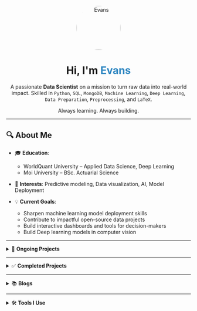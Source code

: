 <p align="center">
  <img src="https://media.licdn.com/dms/image/v2/D4D03AQGID9Z1cyJ7KA/profile-displayphoto-shrink_100_100/profile-displayphoto-shrink_100_100/0/1690446584100?e=1750291200&v=beta&t=hCzlIs678RsCAGZXPTmc-UGNDJaLHphwvkksS8A6Zkg" 
       alt="Evans" 
       width="120" 
       height="120" 
       style="border-radius: 50%; object-fit: cover;">
</p>

<h1 align="center">Hi, I'm <span style="color:#2E86C1;">Evans</span> </h1>

<p align="center">
  A passionate <strong>Data Scientist</strong> on a mission to turn raw data into real-world impact.  
  Skilled in <code>Python</code>, <code>SQL</code>, <code>MongoDB</code>, <code>Machine Learning</code>, <code>Deep Learning</code>, <code>Data Preparation</code>, <code>Preprocessing</code>, and <code>LaTeX</code>. 
</p>
<p align="center">Always learning. Always building.</p>

---

## 🔍 About Me

- 🎓 **Education**:  
  - WorldQuant University – Applied Data Science, Deep Learning  
  - Moi University – BSc. Actuarial Science  

- 🔬 **Interests**: Predictive modeling, Data visualization, AI, Model Deployment

- 💡 **Current Goals**:  
  - Sharpen machine learning model deployment skills  
  - Contribute to impactful open-source data projects  
  - Build interactive dashboards and tools for decision-makers  
  - Build Deep learning models in computer vision

---

<details>
<summary>🚧 <strong>Ongoing Projects</strong></summary>

<h> 📂 All ongoing projects are located **inside this repository**.</h>
<details>
  <summary> Deep Learning (Ongoing Project) </summary>
  
  <table>
    <thead>
      <tr>
        <th>Project</th>
        <th>Description</th>
        <th>Technology</th>
      </tr>
    </thead>
    <tbody>
      <tr>
        <td><a href="https://github.com/your-username/deep-learning-pytorch">🧠 Deep Learning with PyTorch</a></td>
        <td>Building and training neural networks using PyTorch for image classification, regression, and more.</td>
        <td>PyTorch, Neural Networks, CNN, RNN</td>
      </tr>
    </tbody>
  </table>
  
</details>


</details>

---

<details>
<summary>✅ <strong>Completed Projects</strong></summary>
  <h> 📂 All completed projects are located **inside this repository**.</h>
<details>
  <summary> 📈 Linear Regression </summary>
  
  <table>
    <thead>
      <tr>
        <th>Project</th>
        <th>Description</th>
        <th>Model</th>
      </tr>
    </thead>
    <tbody>
      <tr>
        <td><a href="https://github.com/evansnjagi/Car-Price-Prediction">🚗 Car Price Predictive Model</a></td>
        <td>Multilinear Regression for predicting car prices based on various features.</td>
        <td>Ridge Regression, OneHotEncoder, SimpleImputer</td>
      </tr>
    </tbody>
  </table>
  
</details>


</details>

---

<details>
<summary>📚 <strong>Blogs</strong></summary>
 <h> Not yet Uploaded</h>
</details>

---

<details>
<summary>🛠️ <strong>Tools I Use</strong></summary>

<p align="center">
  <img src="https://cdn.jsdelivr.net/gh/devicons/devicon/icons/python/python-original.svg" alt="Python" width="40" height="40"/>
  <sub>Python</sub>
  &nbsp;&nbsp;&nbsp;&nbsp;

  <img src="https://cdn.jsdelivr.net/gh/devicons/devicon/icons/mongodb/mongodb-original.svg" alt="MongoDB" width="40" height="40"/>
  <sub>MongoDB</sub>
  &nbsp;&nbsp;&nbsp;&nbsp;

  <img src="https://upload.wikimedia.org/wikipedia/commons/9/92/LaTeX_logo.svg" alt="LaTeX" width="40" height="40"/>
  <sub>LaTeX</sub>
  &nbsp;&nbsp;&nbsp;&nbsp;

  <img src="https://upload.wikimedia.org/wikipedia/commons/3/38/Jupyter_logo.svg" alt="Jupyter Notebook" width="40" height="40"/>
  <sub>Jupyter</sub>
  &nbsp;&nbsp;&nbsp;&nbsp;
</p>

---

## 📫 Let's Connect

- 📧 **Email**: evanskarago@gmail.com  
- 💼 **LinkedIn**: [linkedin.com/in/EvansKarago](https://www.linkedin.com/in/evans-karago-58b032278/)  
 
---

<p align="center">
  <em>"Data is the new oil — I'm here to refine it."</em><br>
  🚀 Let’s build something great together.
</p>

